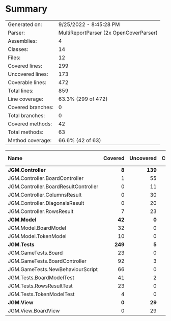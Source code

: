 ﻿# Summary
|||
|:---|:---|
| Generated on: | 9/25/2022 - 8:45:28 PM |
| Parser: | MultiReportParser (2x OpenCoverParser) |
| Assemblies: | 4 |
| Classes: | 14 |
| Files: | 12 |
| Covered lines: | 299 |
| Uncovered lines: | 173 |
| Coverable lines: | 472 |
| Total lines: | 859 |
| Line coverage: | 63.3% (299 of 472) |
| Covered branches: | 0 |
| Total branches: | 0 |
| Covered methods: | 42 |
| Total methods: | 63 |
| Method coverage: | 66.6% (42 of 63) |

|**Name**|**Covered**|**Uncovered**|**Coverable**|**Total**|**Line coverage**|**Covered**|**Total**|**Branch coverage**|**Covered**|**Total**|**Method coverage**|
|:---|---:|---:|---:|---:|---:|---:|---:|---:|---:|---:|---:|
|**JGM.Controller**|**8**|**139**|**147**|**255**|**5.4%**|**0**|**0**|****|**3**|**21**|**14.2%**|
|JGM.Controller.BoardController|1|55|56|93|1.7%|0|0||1|13|7.6%|
|JGM.Controller.BoardResultController|0|11|11|22|0%|0|0||0|2|0%|
|JGM.Controller.ColumnsResult|0|30|30|48|0%|0|0||0|2|0%|
|JGM.Controller.DiagonalsResult|0|20|20|44|0%|0|0||0|2|0%|
|JGM.Controller.RowsResult|7|23|30|48|23.3%|0|0||2|2|100%|
|**JGM.Model**|**42**|**0**|**42**|**79**|**100%**|**0**|**0**|****|**8**|**8**|**100%**|
|JGM.Model.BoardModel|32|0|32|52|100%|0|0||6|6|100%|
|JGM.Model.TokenModel|10|0|10|27|100%|0|0||2|2|100%|
|**JGM.Tests**|**249**|**5**|**254**|**1086**|**98%**|**0**|**0**|****|**31**|**31**|**100%**|
|JGM.GameTests.Board|23|0|23|305|100%|0|0||4|4|100%|
|JGM.GameTests.BoardController|92|3|95|305|96.8%|0|0||6|6|100%|
|JGM.GameTests.NewBehaviourScript|66|0|66|305|100%|0|0||10|10|100%|
|JGM.Tests.BoardModelTest|41|2|43|95|95.3%|0|0||7|7|100%|
|JGM.Tests.RowsResultTest|23|0|23|54|100%|0|0||3|3|100%|
|JGM.Tests.TokenModelTest|4|0|4|22|100%|0|0||1|1|100%|
|**JGM.View**|**0**|**29**|**29**|**49**|**0%**|**0**|**0**|****|**0**|**3**|**0%**|
|JGM.View.BoardView|0|29|29|49|0%|0|0||0|3|0%|
